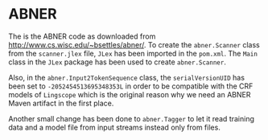 # ABNER

The is the ABNER code as downloaded from http://www.cs.wisc.edu/~bsettles/abner/.
To create the `abner.Scanner` class from the `scanner.jlex` file, `JLex` has been imported in the `pom.xml`. The `Main`
class in the `JLex` package has been used to create `abner.Scanner`.

Also, in the `abner.Input2TokenSequence` class, the `serialVersionUID` has been set to
`-2052454513695348353L` in order to be compatible with the CRF models of `Lingscope` which is the original reason
why we need an ABNER Maven artifact in the first place.

Another small change has been done to `abner.Tagger` to let it read training data and a model file
from input streams instead only from files.